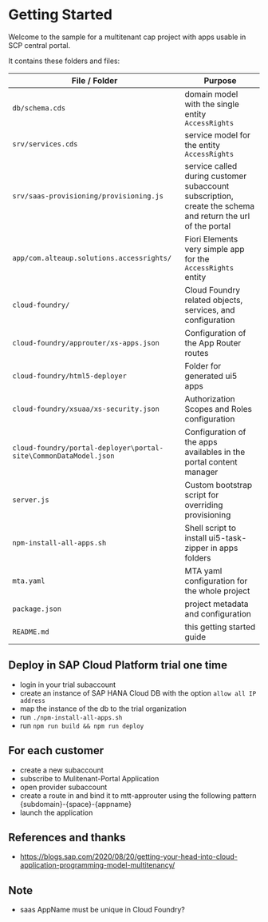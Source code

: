 # Getting Started

Welcome to the sample for a multitenant cap project with apps usable in SCP central portal.

It contains these folders and files:

| File / Folder                                                    | Purpose                                                                                                    |
| ---------------------------------------------------------------- | ---------------------------------------------------------------------------------------------------------- |
| `db/schema.cds`                                                  | domain model with the single entity `AccessRights`                                                         |
| `srv/services.cds`                                               | service model for the entity `AccessRights`                                                                |
| `srv/saas-provisioning/provisioning.js`                          | service called during customer subaccount subscription, create the schema and return the url of the portal |
| `app/com.alteaup.solutions.accessrights/`                        | Fiori Elements very simple app for the `AccessRights` entity                                               |
| `cloud-foundry/`                                                 | Cloud Foundry related objects, services, and configuration                                                 |
| `cloud-foundry/approuter/xs-apps.json`                           | Configuration of the App Router routes                                                                     |
| `cloud-foundry/html5-deployer`                                   | Folder for generated ui5 apps                                                                              |
| `cloud-foundry/xsuaa/xs-security.json`                           | Authorization Scopes and Roles configuration                                                               |
| `cloud-foundry/portal-deployer\portal-site\CommonDataModel.json` | Configuration of the apps availables in the portal content manager                                         |
| `server.js`                                                      | Custom bootstrap script for overriding provisioning                                                        |
| `npm-install-all-apps.sh`                                        | Shell script to install ui5-task-zipper in apps folders                                                    |
| `mta.yaml`                                                       | MTA yaml configuration for the whole project                                                               |
| `package.json`                                                   | project metadata and configuration                                                                         |
| `README.md`                                                      | this getting started guide                                                                                 |

## Deploy in SAP Cloud Platform trial one time
* login in your trial subaccount
* create an instance of SAP HANA Cloud DB with the option `allow all IP address`
* map the instance of the db to the trial organization
* run `./npm-install-all-apps.sh`
* run `npm run build && npm run deploy`


## For each customer
* create a new subaccount
* subscribe to Mulitenant-Portal Application
* open provider subaccount
* create a route in and bind it to mtt-approuter using the following pattern {subdomain}-{space}-{appname}
* launch the application

## References and thanks
* https://blogs.sap.com/2020/08/20/getting-your-head-into-cloud-application-programming-model-multitenancy/

## Note
* saas AppName must be unique in Cloud Foundry?
